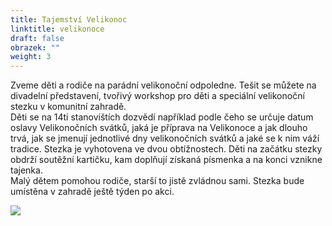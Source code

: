 ```yaml
---
title: Tajemství Velikonoc
linktitle: velikonoce
draft: false
obrazek: ""
weight: 3
---
```

Zveme děti a rodiče na parádní velikonoční odpoledne. Tešit se můžete na divadelní představení, tvořivý workshop pro děti a speciální velikonoční stezku v komunitní zahradě.\
Děti se na 14ti stanovištích dozvědí například podle čeho se určuje datum oslavy Velikonočních svátků, jaká je příprava na Velikonoce a jak dlouho trvá, jak se jmenují jednotlivé dny velikonočních svátků a jaké se k nim váží tradice. Stezka je vyhotovena ve dvou obtížnostech. Děti na začátku stezky obdrží soutěžní kartičku, kam doplňují získaná písmenka a na konci vznikne tajenka.\
Malý dětem pomohou rodiče, starší to jistě zvládnou sami. Stezka bude umístěna v zahradě ještě týden po akci. 

![](/assets/media/velikonocni_tajemstvi.jpg)